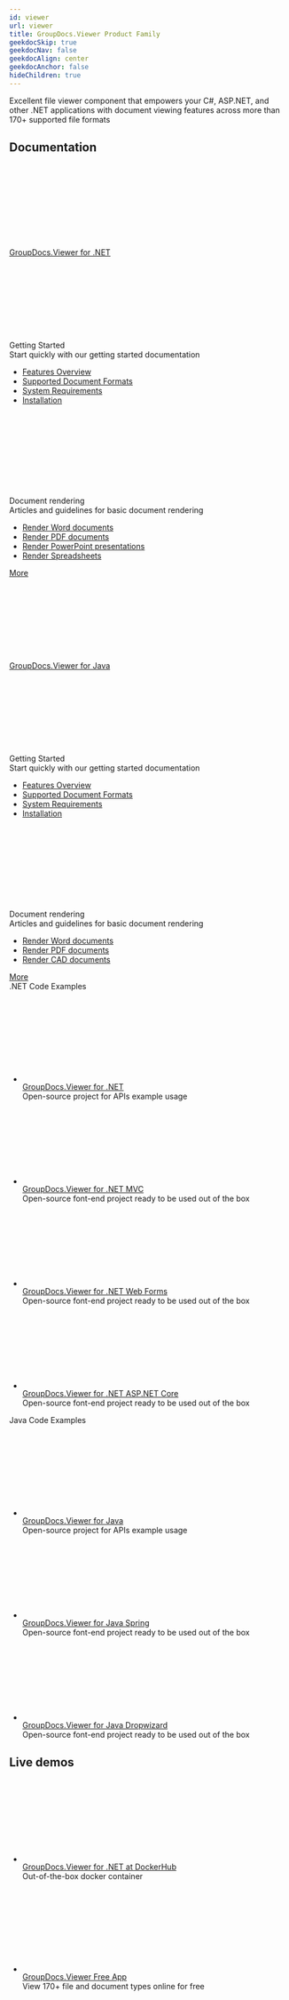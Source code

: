 ```yaml
---
id: viewer
url: viewer
title: GroupDocs.Viewer Product Family
geekdocSkip: true
geekdocNav: false
geekdocAlign: center
geekdocAnchor: false
hideChildren: true
---
```


<div class="gdoc-list-descr">
Excellent file viewer component that empowers your C#, ASP.NET, and other .NET applications with document viewing features across more than 170+ supported file formats
</div>

<h2 class="gdoc-product-title">Documentation</h2>

<div class="gdoc-product-docs">

<div class="gdoc-product-doc">
    <div class="gdoc-product-doc__icon-box">
    <svg class="gdoc-product-doc__icon"><use xlink:href="/img/groupdocs-stack.svg#net"></use></svg>
    </div>
    <a class="gdoc-product-doc__title"  href='/viewer/net/'>GroupDocs.Viewer for .NET</a>
    <div class="gdoc-product-cols">
        <div class="gdoc-product-col">
        <div class="gdoc-product-col__title">
        <svg class="gdoc-product-col__icon"><use xlink:href="/img/groupdocs-stack.svg#time"></use></svg>
        <div>Getting Started</div></div>
        <div class="gdoc-product-col__descr">Start quickly with our getting started documentation</div>
        <ul class="gdoc-product-col__links">
        <li> <a href='/viewer/net/features-overview/'>Features Overview</a></li>
        <li> <a href='/viewer/net/supported-document-formats/'>Supported Document Formats</a></li>
        <li> <a href='/viewer/net/system-requirements/'>System Requirements</a></li>
        <li> <a href='/viewer/net/installation/'>Installation</a></li>
        </ul>
        </div>
        <div class="gdoc-product-col">
        <div class="gdoc-product-col__title">
         <svg class="gdoc-product-col__icon"><use xlink:href="/img/groupdocs-stack.svg#document"></use></svg>
        <div>Document rendering</div></div>
        <div class="gdoc-product-col__descr">Articles and guidelines for basic document rendering</div>
        <ul class="gdoc-product-col__links">
        <li> <a href='/viewer/net/render-word-documents/'>Render Word documents</a></li>
        <li> <a href='/viewer/net/render-pdf-documents/'>Render PDF documents</a></li>
        <li> <a href='/viewer/net/render-presentations/'>Render PowerPoint presentations</a></li>
        <li> <a href='/viewer/net/render-excel-and-apple-numbers-spreadsheets/'>Render Spreadsheets</a></li>
        </ul>
        </div>
    </div>
    <a class="gdoc-product-doc__btn"  href='/viewer/net/'>More</a>

</div>

<div class="gdoc-product-doc">
    <div class="gdoc-product-doc__icon-box">
    <svg class="gdoc-product-doc__icon"><use xlink:href="/img/groupdocs-stack.svg#java"></use></svg>
    </div>
    <a class="gdoc-product-doc__title"  href='/viewer/java/'>GroupDocs.Viewer for Java</a>
    <div class="gdoc-product-cols">
        <div class="gdoc-product-col">
        <div class="gdoc-product-col__title ">
         <svg class="gdoc-product-col__icon"><use xlink:href="/img/groupdocs-stack.svg#time"></use></svg>
        <div>Getting Started</div></div>
        <div class="gdoc-product-col__descr">Start quickly with our getting started documentation</div>
        <ul class="gdoc-product-col__links">
         <li> <a href='/viewer/java/features-overview/'>Features  Overview</a></li>
                    <li> <a href='/viewer/java/supported-document-formats/'>Supported Document Formats</a></li>
                    <li> <a href='/viewer/java/system-requirements/'>System Requirements</a></li>
                    <li> <a href='/viewer/java/installation/'>Installation</a></li>
        </ul>
        </div>
        <div class="gdoc-product-col">
        <div class="gdoc-product-col__title">
         <svg class="gdoc-product-col__icon"><use xlink:href="/img/groupdocs-stack.svg#document"></use></svg>
        <div>Document rendering</div></div>
        <div class="gdoc-product-col__descr">Articles and guidelines for basic document rendering</div>
        <ul class="gdoc-product-col__links">
        <li> <a href='/viewer/java/how-to-view-word-documents-using-java/'>Render Word documents</a></li>
            <li> <a href='/viewer/java/how-to-view-pdf-documents-using-java/'>Render PDF documents</a></li>
            <li> <a href='/viewer/java/how-to-view-cad-documents-using-java/'>Render CAD documents</a></li>
        </ul>
        </div>
    </div>
    <a class="gdoc-product-doc__btn"  href='/viewer/java/'>More</a>

</div>

</div>

<div class="gdoc-product-examples">
<div class="gdoc-product-example">

<div class="gdoc-product-example__title">.NET Code Examples</div>

<ul class="gdoc-product-example__list ">
<li > 
<svg class="gdoc-product-example__icon"><use xlink:href="/img/groupdocs-stack.svg#git"></use></svg>
<div>
<a class="gdoc-product-example__link" rel="nofollow" href="https://github.com/groupdocs-viewer/GroupDocs.Viewer-for-.NET">GroupDocs.Viewer for .NET</a>
<div class="gdoc-product-example__descr">Open-source project for APIs example usage</div>
</div>
</li>

<li > 
<svg class="gdoc-product-example__icon"><use xlink:href="/img/groupdocs-stack.svg#git"></use></svg>
<div>
<a class="gdoc-product-example__link" rel="nofollow" href="https://github.com/groupdocs-viewer/GroupDocs.Viewer-for-.NET/tree/master/Demos/MVC">GroupDocs.Viewer for .NET MVC</a>
<div class="gdoc-product-example__descr">Open-source font-end project ready to be used out of the box</div>
</div>
</li>

<li > 
<svg class="gdoc-product-example__icon"><use xlink:href="/img/groupdocs-stack.svg#git"></use></svg>
<div>
<a class="gdoc-product-example__link" rel="nofollow" href="https://github.com/groupdocs-viewer/GroupDocs.Viewer-for-.NET/tree/master/Demos/WebForms">GroupDocs.Viewer for .NET Web Forms</a>
<div class="gdoc-product-example__descr">Open-source font-end project ready to be used out of the box</div>
</div>
</li>

<li >
<svg class="gdoc-product-example__icon"><use xlink:href="/img/groupdocs-stack.svg#git"></use></svg>
<div> 
<a class="gdoc-product-example__link" rel="nofollow" href="https://github.com/groupdocs-viewer/GroupDocs.Viewer-for-.NET/tree/master/Demos/ASP.NET%20Core">GroupDocs.Viewer for .NET ASP.NET Core</a>
<div class="gdoc-product-example__descr">Open-source font-end project ready to be used out of the box</div>
</div>
</li>

</ul>

</div>

<div class="gdoc-product-example">
<div class="gdoc-product-example__title">Java Code Examples</div>

<ul class="gdoc-product-example__list ">
<li > 
<svg class="gdoc-product-example__icon"><use xlink:href="/img/groupdocs-stack.svg#git"></use></svg>
<div>
<a class="gdoc-product-example__link" rel="nofollow" href="https://github.com/groupdocs-viewer/GroupDocs.Viewer-for-Java">GroupDocs.Viewer for Java</a>
<div class="gdoc-product-example__descr">Open-source project for APIs example usage</div>
</div>
</li>

<li > 
<svg class="gdoc-product-example__icon"><use xlink:href="/img/groupdocs-stack.svg#git"></use></svg>
<div>
<a class="gdoc-product-example__link" rel="nofollow" href="https://github.com/groupdocs-viewer/GroupDocs.Viewer-for-Java/tree/master/Demos/Spring">GroupDocs.Viewer for Java Spring</a>
<div class="gdoc-product-example__descr">Open-source font-end project ready to be used out of the box</div>
</div>
</li>

<li > 
<svg class="gdoc-product-example__icon"><use xlink:href="/img/groupdocs-stack.svg#git"></use></svg>
<div>
<a class="gdoc-product-example__link" rel="nofollow" href="https://github.com/groupdocs-viewer/GroupDocs.Viewer-for-Java/tree/master/Demos/Dropwizard"> GroupDocs.Viewer for Java Dropwizard</a>
<div class="gdoc-product-example__descr">Open-source font-end project ready to be used out of the box</div>
</div>
</li>

</ul>

</div>

</div>

<h2 class="gdoc-product-title">Live demos</h2>

<div class="gdoc-product-examples">
<div class="gdoc-product-example gdoc-product-example--mobile-fix">
<ul class="gdoc-product-example__list">
<li > 
 <svg class="gdoc-product-example__icon"><use xlink:href="/img/groupdocs-stack.svg#docker"></use></svg>
<div>
<a class="gdoc-product-example__link" rel="nofollow" href="https://hub.docker.com/r/groupdocs/viewer">GroupDocs.Viewer for .NET at DockerHub</a>
<div class="gdoc-product-example__descr">Out-of-the-box docker container</div>
</div>
</li>

</ul>
</div>

<div class="gdoc-product-example">
<ul class="gdoc-product-example__list gdoc-product-example__list--app">
<li > 
 <svg class="gdoc-product-example__icon"><use xlink:href="/img/groupdocs-stack.svg#app"></use></svg>
<div>
<a class="gdoc-product-example__link" href="https://products.groupdocs.app/viewer/total">GroupDocs.Viewer Free App</a>
<div class="gdoc-product-example__descr">View 170+ file and document types online for free</div>
</div>
</li>

</ul>
</div>

</div>
